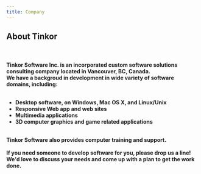 ```yaml
---
title: Company
---
```


<div id="company" class="container-fluid">
  <div class="row">
    <div class="col-sm-8">
      <h2>About  Tinkor</h2><br>
      <h4>
      Tinkor Software Inc. is an incorporated custom software solutions consulting company located in Vancouver, BC, Canada.
      <br/>
      We have a backgroud in development in wide variety of software domains, including:
      <br/>
      <br/>
      <ul>
      <li>Desktop software, on Windows, Mac OS X, and Linux/Unix</li>
      <li>Responsive Web app and web sites</li>
      <li>Multimedia applications</li>
      <li>3D computer graphics and game related applications</li>
      </ul>
      <br/>
      Tinkor Software also provides computer training and support.
      <br/>
      <br/>
      If you need someone to develop software for you, please drop us a line! We'd love to discuss your needs and come up with a plan to get the work done.
      </h4>
<!--       <br><button class="btn btn-default btn-lg">Main Business Area</button>
 -->    </div>
    <div class="col-sm-4">
      <span class="glyphicon glyphicon-signal logo"></span>
    </div>
  </div>
</div>
<!-- 
<div class="container-fluid bg-grey">
  <div class="row">
    <div class="col-sm-4">
      <span class="glyphicon glyphicon-globe logo slideanim"></span>
    </div>
    <div class="col-sm-8">
      <h2>Our Values</h2><br>
      <h4><strong>MISSION:</strong> Our mission lorem ipsum dolor sit amet, consectetur adipiscing elit, sed do eiusmod tempor incididunt ut labore et dolore magna aliqua. Ut enim ad minim veniam, quis nostrud exercitation ullamco laboris nisi ut aliquip ex ea commodo consequat.</h4><br>
      <p><strong>VISION:</strong> Our vision Lorem ipsum dolor sit amet, consectetur adipiscing elit, sed do eiusmod tempor incididunt ut labore et dolore magna aliqua. Ut enim ad minim veniam, quis nostrud exercitation ullamco laboris nisi ut aliquip ex ea commodo consequat.
      Lorem ipsum dolor sit amet, consectetur adipiscing elit, sed do eiusmod tempor incididunt ut labore et dolore magna aliqua. Ut enim ad minim veniam, quis nostrud exercitation ullamco laboris nisi ut aliquip ex ea commodo consequat.</p>
    </div>
  </div>
</div>


 -->
